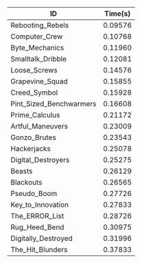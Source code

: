 |ID|Time(s)|
|-|-|
|Rebooting_Rebels|0.09576|
|Computer_Crew|0.10768|
|Byte_Mechanics|0.11960|
|Smalltalk_Dribble|0.12081|
|Loose_Screws|0.14576|
|Grapevine_Squad|0.15855|
|Creed_Symbol|0.15928|
|Pint_Sized_Benchwarmers|0.16608|
|Prime_Calculus|0.21172|
|Artful_Maneuvers|0.23009|
|Gonzo_Brutes|0.23543|
|Hackerjacks|0.25078|
|Digital_Destroyers|0.25275|
|Beasts|0.26129|
|Blackouts|0.26565|
|Pseudo_Boom|0.27726|
|Key_to_Innovation|0.27833|
|The_ERROR_List|0.28726|
|Rug_Heed_Bend|0.30975|
|Digitally_Destroyed|0.31996|
|The_Hit_Blunders|0.37833|
